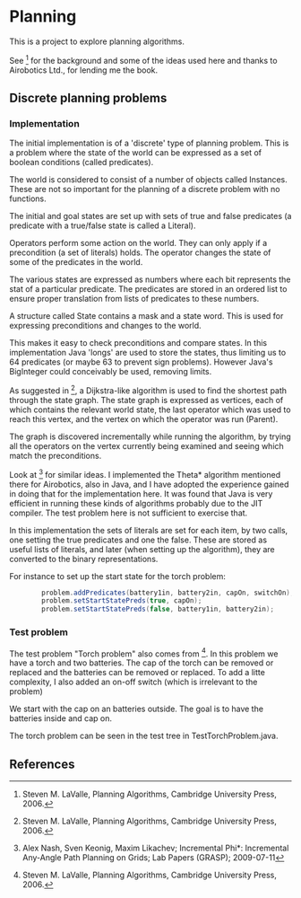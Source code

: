 # Planning

This is a project to explore planning algorithms.

See [^1] for the background and some of the ideas used here and thanks to Airobotics Ltd., for lending me the book.

## Discrete planning problems

### Implementation
The initial implementation is of a 'discrete' type of planning problem. This is a problem where the state
of the world can be expressed as a set of boolean conditions (called predicates).

The world is considered to consist of a number of objects called Instances. These are not so important for the 
planning of a discrete problem with no functions.

The initial and goal states are set up with sets of true and false predicates (a predicate with a true/false state 
is called a Literal).

Operators perform some action on the world. They can only apply if a precondition (a set of literals) holds. 
The operator changes the state of some of the predicates in the world.

The various states are expressed as numbers where each bit represents the stat of a particular predicate. 
The predicates are stored in an ordered list to ensure proper translation from lists of predicates to these
numbers.

A structure called State contains a mask and a state word. This is used for expressing preconditions and changes
to the world.

This makes it easy to check preconditions and compare states. 
In this implementation Java 'longs' are used to store the states, thus limiting us to 64 predicates 
(or maybe 63 to prevent sign problems). However Java's BigInteger could conceivably be used, removing limits.

As suggested in [^1], a Dijkstra-like algorithm is used to find the shortest path through the state graph.
The state graph is expressed as vertices, each of which contains the relevant world state, the last operator which 
was used to reach this vertex, and the vertex on which the operator was run (Parent).

The graph is discovered incrementally while running the algorithm, by trying all the operators on the vertex 
currently being examined and seeing which match the preconditions.

Look at [^2] for similar ideas. I implemented the Theta* algorithm mentioned there for Airobotics, also in Java,
and I have adopted the experience gained in doing that for the implementation here. It was found that Java
is very efficient in running these kinds of algorithms probably due to the JIT compiler. The test problem here is 
not sufficient to exercise that.

In this implementation the sets of literals are set for each item, by two calls, one setting the true predicates
and one the false. These are stored as useful lists of literals, and later (when setting up the algorithm), 
they are converted to the binary representations.

For instance to set up the start state for the torch problem:
```java
        problem.addPredicates(battery1in, battery2in, capOn, switchOn);
        problem.setStartStatePreds(true, capOn);
        problem.setStartStatePreds(false, battery1in, battery2in);
```

### Test problem
The test problem "Torch problem" also comes from [^1]. In this problem we have a torch and two batteries.
The cap of the torch can be removed or replaced and the batteries can be removed or replaced. To add a litte
complexity, I also added an on-off switch (which is irrelevant to the problem)

We start with the cap on an batteries outside. The goal is to have the batteries inside and cap on.

The torch problem can be seen in the test tree in TestTorchProblem.java.

## References
[^1]: Steven M. LaValle, Planning Algorithms, Cambridge University Press, 2006.

[^2]: Alex Nash, Sven Keonig, Maxim Likachev; Incremental Phi*: 
Incremental Any-Angle Path Planning on Grids; Lab Papers (GRASP); 2009-07-11
